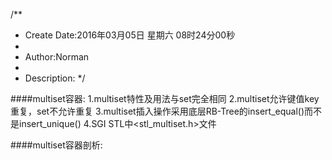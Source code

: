 /**
* Create Date:2016年03月05日 星期六 08时24分00秒
* 
* Author:Norman
* 
* Description: 
*/

####multiset容器:
    1.multiset特性及用法与set完全相同
    2.multiset允许键值key重复，set不允许重复
    3.multiset插入操作采用底层RB-Tree的insert_equal()而不是insert_unique()
    4.SGI STL中<stl_multiset.h>文件

####multiset容器剖析:

